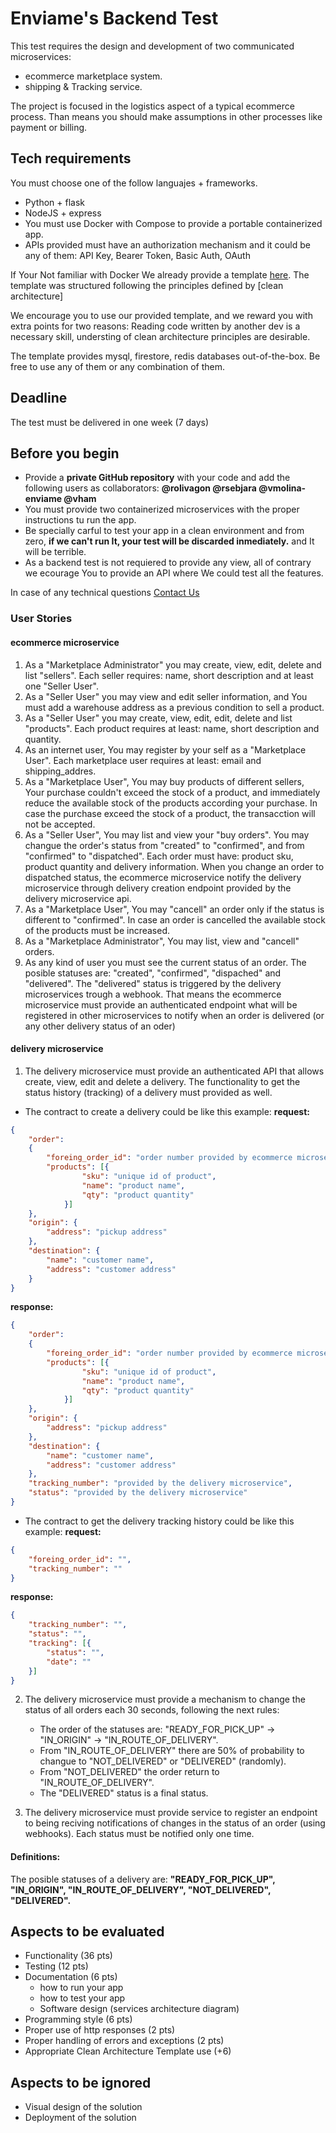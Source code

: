 # Enviame's Backend Test

This test requires the design and development of two communicated microservices: 
* ecommerce marketplace system.
* shipping & Tracking service.

The project is focused in the logistics aspect of a typical ecommerce process. Than means you should make assumptions in other processes like payment or billing.

## Tech requirements
You must choose one of the follow languajes + frameworks.
- Python + flask
- NodeJS + express
- You must use Docker with Compose to provide a portable containerized app.
- APIs provided must have an authorization mechanism and it could be any of them: API Key, Bearer Token, Basic Auth, OAuth

If Your Not familiar with Docker We already provide a template [here](https://github.com/enviame/backend-test-2.0/tree/main/docker-python). The template was structured following the principles defined by [clean architecture]

We encourage you to use our provided template, and we reward you with extra points for two reasons: Reading code written by another dev is a necessary skill, understing of clean architecture principles are desirable.

The template provides mysql, firestore, redis databases out-of-the-box. Be free to use any of them or any combination of them.

## Deadline
The test must be delivered in one week (7 days)

## Before you begin

- Provide a **private GitHub repository** with your code and add the following users as collaborators: **@rolivagon @rsebjara @vmolina-enviame @vham**
- You must provide two containerized microservices with the proper instructions tu run the app.
- Be specially carful to test your app in a clean environment and from zero, **if we can't run It, your test will be discarded inmediately.** and It will be terrible.
- As a backend test is not requiered to provide any view, all of contrary we ecourage You to provide an API where We could test all the features.

In case of any technical questions [Contact Us](mailto:tech-test@enviame.io)

### User Stories

#### ecommerce microservice
1. As a "Marketplace Administrator" you may create, view, edit, delete and list "sellers". Each seller requires: name, short description and at least one "Seller User".
2. As a "Seller User" you may view and edit seller information, and You must add a warehouse address as a previous condition to sell a product.
3. As a "Seller User" you may create, view, edit, edit, delete and list "products". Each product requires at least: name, short description and quantity.
4. As an internet user, You may register by your self as a "Marketplace User". Each marketplace user requires at least: email and shipping_addres.
5. As a "Marketplace User", You may buy products of different sellers, Your purchase couldn't exceed the stock of a product, and immediately reduce the available stock of the products according your purchase. In case the purchase exceed the stock of a product, the transacction will not be accepted.
6. As a "Seller User", You may list and view your "buy orders". You may changue the order's status from "created" to "confirmed", and from "confirmed" to "dispatched". Each order must have: product sku, product quantity and delivery information. When you change an order to dispatched status, the ecommerce microservice notify the delivery microservice through delivery creation endpoint provided by the delivery microservice api.
7. As a "Marketplace User", You may "cancell" an order only if the status is different to "confirmed". In case an order is cancelled the available stock of the products must be increased.
8. As a "Marketplace Administrator", You may list, view and "cancell" orders.
9. As any kind of user you must see the current status of an order. The posible statuses are: "created", "confirmed", "dispached" and "delivered". The "delivered" status is triggered by the delivery microservices trough a webhook. That means the ecommerce microservice must provide an authenticated endpoint what will be registered in other microservices to notify when an order is delivered (or any other delivery status of an oder)


#### delivery microservice

1. The delivery microservice must provide an authenticated API that allows create, view, edit and delete a delivery. The functionality to get the status history (tracking) of a delivery must provided as well.

- The contract to create a delivery could be like this example:
**request:**
```json
{
    "order":
    {
        "foreing_order_id": "order number provided by ecommerce microservice",
        "products": [{
                "sku": "unique id of product",
                "name": "product name",
                "qty": "product quantity"
            }]
    },
    "origin": {
        "address": "pickup address"
    },
    "destination": {
        "name": "customer name",
        "address": "customer address"
    }
}
```

**response:**
```json
{
    "order":
    {
        "foreing_order_id": "order number provided by ecommerce microservice",
        "products": [{
                "sku": "unique id of product",
                "name": "product name",
                "qty": "product quantity"
            }]
    },
    "origin": {
        "address": "pickup address"
    },
    "destination": {
        "name": "customer name",
        "address": "customer address"
    },
    "tracking_number": "provided by the delivery microservice",
    "status": "provided by the delivery microservice"
}
```

- The contract to get the delivery tracking history could be like this example:
**request:**
```json
{
    "foreing_order_id": "",
    "tracking_number": ""
}
```

**response:**
```json
{
    "tracking_number": "",
    "status": "",
    "tracking": [{
        "status": "",
        "date": ""
    }]
}
```

2. The delivery microservice must provide a mechanism to change the status of all orders each 30 seconds, following the next rules:
    - The order of the statuses are: "READY_FOR_PICK_UP" -> "IN_ORIGIN" -> "IN_ROUTE_OF_DELIVERY".
    - From "IN_ROUTE_OF_DELIVERY" there are 50% of probability to changue to "NOT_DELIVERED" or "DELIVERED" (randomly).
    - From "NOT_DELIVERED" the order return to "IN_ROUTE_OF_DELIVERY". 
    - The "DELIVERED" status is a final status.

3. The delivery microservice must provide service to register an endpoint to being reciving notifications of changes in the status of an order (using webhooks). Each status must be notified only one time. 

#### Definitions:
The posible statuses of a delivery are: **"READY_FOR_PICK_UP", "IN_ORIGIN", "IN_ROUTE_OF_DELIVERY", "NOT_DELIVERED", "DELIVERED".**

## Aspects to be evaluated

- Functionality (36 pts)
- Testing (12 pts)
- Documentation (6 pts)
    - how to run your app
    - how to test your app
    - Software design (services architecture diagram)
- Programming style (6 pts)
- Proper use of http responses (2 pts)
- Proper handling of errors and exceptions (2 pts)
- Appropriate Clean Architecture Template use (+6)

## Aspects to be ignored

- Visual design of the solution
- Deployment of the solution
